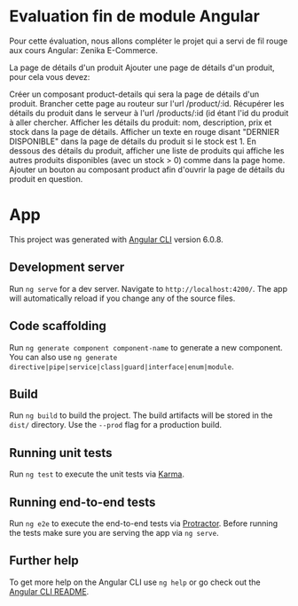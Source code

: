 # Evaluation fin de module Angular
Pour cette évaluation, nous allons compléter le projet qui a servi de fil rouge aux cours Angular: Zenika E-Commerce.

La page de détails d'un produit
Ajouter une page de détails d'un produit, pour cela vous devez:

Créer un composant product-details qui sera la page de détails d'un produit.
Brancher cette page au routeur sur l'url /product/:id.
Récupérer les détails du produit dans le serveur à l'url /products/:id (id étant l'id du produit à aller chercher.
Afficher les détails du produit: nom, description, prix et stock dans la page de détails.
Afficher un texte en rouge disant "DERNIER DISPONIBLE" dans la page de détails du produit si le stock est 1.
En dessous des détails du produit, afficher une liste de produits qui affiche les autres produits disponibles (avec un stock > 0) comme dans la page home.
Ajouter un bouton au composant product afin d'ouvrir la page de détails du produit en question.

# App

This project was generated with [Angular CLI](https://github.com/angular/angular-cli) version 6.0.8.

## Development server

Run `ng serve` for a dev server. Navigate to `http://localhost:4200/`. The app will automatically reload if you change any of the source files.

## Code scaffolding

Run `ng generate component component-name` to generate a new component. You can also use `ng generate directive|pipe|service|class|guard|interface|enum|module`.

## Build

Run `ng build` to build the project. The build artifacts will be stored in the `dist/` directory. Use the `--prod` flag for a production build.

## Running unit tests

Run `ng test` to execute the unit tests via [Karma](https://karma-runner.github.io).

## Running end-to-end tests

Run `ng e2e` to execute the end-to-end tests via [Protractor](http://www.protractortest.org/).
Before running the tests make sure you are serving the app via `ng serve`.

## Further help

To get more help on the Angular CLI use `ng help` or go check out the [Angular CLI README](https://github.com/angular/angular-cli/blob/master/README.md).
